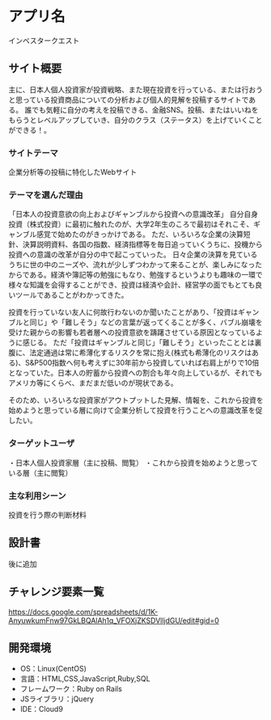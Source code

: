 # アプリ名
インベスタークエスト

## サイト概要
主に、日本人個人投資家が投資戦略、また現在投資を行っている、または行おうと思っている投資商品についての分析および個人的見解を投稿するサイトである。
誰でも気軽に自分の考えを投稿できる、金融SNS。投稿、またはいいねをもらうとレベルアップしていき、自分のクラス（ステータス）を上げていくことができる！。
### サイトテーマ
企業分析等の投稿に特化したWebサイト

### テーマを選んだ理由
「日本人の投資意欲の向上およびギャンブルから投資への意識改革」
自分自身投資（株式投資）に最初に触れたのが、大学2年生のころで最初はそれこそ、ギャンブル感覚で始めたのがきっかけである。
ただ、いろいろな企業の決算短針、決算説明資料、各国の指数、経済指標等を毎日追っていくうちに、投機から投資への意識の改革が自分の中で起こっていった。
日々企業の決算を見ているうちに世の中のニーズや、流れが少しずつわかって来ることが、楽しみになったからである。経済や簿記等の勉強にもなり、勉強するというよりも趣味の一環で様々な知識を会得することができ、投資は経済や会計、経営学の面でもとても良いツールであることがわかってきた。

投資を行っていない友人に何故行わないのか聞いたことがあり、「投資はギャンブルと同じ」や「難しそう」などの言葉が返ってくることが多く、バブル崩壊を受けた親からの影響も若者層への投資意欲を躊躇させている原因となっているように感じる。
ただ「投資はギャンブルと同じ」「難しそう」といったこととは裏腹に、法定通過は常に希薄化するリスクを常に抱え(株式も希薄化のリスクはある)、S&P500指数へ何も考えずに30年前から投資していれば右肩上がりで10倍となっていた。日本人の貯蓄から投資への割合も年々向上しているが、それでもアメリカ等にくらべ、まだまだ低いのが現状である。

そのため、いろいろな投資家がアウトプットした見解、情報を、これから投資を始めようと思っている層に向けて企業分析して投資を行うことへの意識改革を促したい。


### ターゲットユーザ
・日本人個人投資家層（主に投稿、閲覧）
・これから投資を始めようと思っている層（主に閲覧）

### 主な利用シーン
投資を行う際の判断材料

## 設計書
後に追加

## チャレンジ要素一覧
https://docs.google.com/spreadsheets/d/1K-AnyuwkumFnw97GkLBQAlAh1q_VFOXjZKSDVlljdGU/edit#gid=0

## 開発環境
- OS：Linux(CentOS)
- 言語：HTML,CSS,JavaScript,Ruby,SQL
- フレームワーク：Ruby on Rails
- JSライブラリ：jQuery
- IDE：Cloud9